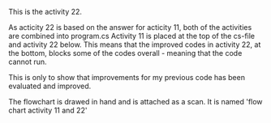 This is the activity 22. 

As acticity 22 is based on the answer for acticity 11, both of the activities are combined into program.cs
Activity 11 is placed at the top of the cs-file and activity 22 below.
This means that the improved codes in activity 22, at the bottom, blocks some of the codes overall - meaning that the code cannot run. 

This is only to show that improvements for my previous code has been evaluated and improved.


The flowchart is drawed in hand and is attached as a scan. It is named 'flow chart activity 11 and 22'
